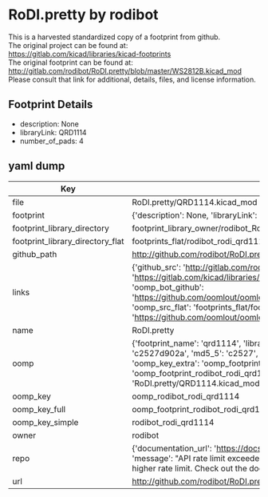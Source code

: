 # RoDI.pretty by rodibot  
This is a harvested standardized copy of a footprint from github.  
The original project can be found at:  
https://gitlab.com/kicad/libraries/kicad-footprints  
The original footprint can be found at:
http://gitlab.com/rodibot/RoDI.pretty/blob/master/WS2812B.kicad_mod
Please consult that link for additional, details, files, and license information.  
## Footprint Details
* description: None  
* libraryLink: QRD1114  
* number_of_pads: 4  
## yaml dump  
| Key | Value |  
| --- | --- |  
| file | RoDI.pretty/QRD1114.kicad_mod |  
| footprint | {'description': None, 'libraryLink': 'QRD1114', 'number_of_pads': 4} |  
| footprint_library_directory | footprint_library_owner/rodibot_RoDI.pretty |  
| footprint_library_directory_flat | footprints_flat/rodibot_rodi_qrd1114/working |  
| github_path | http://github.com/rodibot/RoDI.pretty/blob/master/QRD1114.kicad_mod |  
| links | {'github_src': 'http://gitlab.com/rodibot/RoDI.pretty/blob/master/WS2812B.kicad_mod', 'github_src_repo': 'https://gitlab.com/kicad/libraries/kicad-footprints', 'oomp_bot': 'footprints/rodibot_rodi_qrd1114/working', 'oomp_bot_github': 'https://github.com/oomlout/oomlout_oomp_footprint_bot/tree/main/footprints/rodibot_rodi_qrd1114/working', 'oomp_src_flat': 'footprints_flat/footprints_flat/rodibot_rodi_qrd1114/working', 'oomp_src_flat_github': 'https://github.com/oomlout/oomlout_oomp_footprint_src/tree/main/footprints_flat/rodibot_rodi_qrd1114/working'} |  
| name | RoDI.pretty |  
| oomp | {'footprint_name': 'qrd1114', 'library_name': 'rodi', 'md5': 'c2527d902a325406030551aa7161db71', 'md5_10': 'c2527d902a', 'md5_5': 'c2527', 'md5_6': 'c2527d', 'oomp_key': 'oomp_rodibot_rodi_qrd1114', 'oomp_key_extra': 'oomp_footprint_rodibot_rodi_qrd1114', 'oomp_key_full': 'oomp_footprint_rodibot_rodi_qrd1114_c2527d', 'oomp_key_simple': 'rodibot_rodi_qrd1114', 'original_filename': 'RoDI.pretty/QRD1114.kicad_mod', 'owner_name': 'rodibot'} |  
| oomp_key | oomp_rodibot_rodi_qrd1114 |  
| oomp_key_full | oomp_footprint_rodibot_rodi_qrd1114 |  
| oomp_key_simple | rodibot_rodi_qrd1114 |  
| owner | rodibot |  
| repo | {'documentation_url': 'https://docs.github.com/rest/overview/resources-in-the-rest-api#rate-limiting', 'message': "API rate limit exceeded for 84.66.173.59. (But here's the good news: Authenticated requests get a higher rate limit. Check out the documentation for more details.)"} |  
| url | http://github.com/rodibot/RoDI.pretty |  

